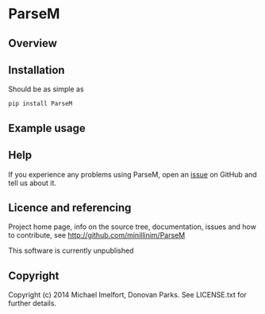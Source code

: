 # ParseM

## Overview

## Installation

Should be as simple as

    pip install ParseM

## Example usage

## Help

If you experience any problems using ParseM, open an [issue](https://github.com/minillinim/ParseM/issues) on GitHub and tell us about it.

## Licence and referencing

Project home page, info on the source tree, documentation, issues and how to contribute, see http://github.com/minillinim/ParseM

This software is currently unpublished

## Copyright

Copyright (c) 2014 Michael Imelfort, Donovan Parks. See LICENSE.txt for further details.

